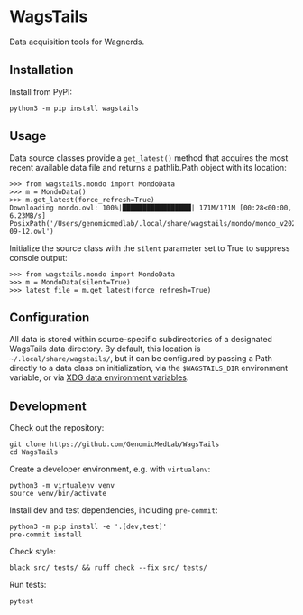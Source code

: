 # WagsTails

Data acquisition tools for Wagnerds.

## Installation

Install from PyPI:

```shell
python3 -m pip install wagstails
```

## Usage

Data source classes provide a `get_latest()` method that acquires the most recent available data file and returns a pathlib.Path object with its location:

```pycon
>>> from wagstails.mondo import MondoData
>>> m = MondoData()
>>> m.get_latest(force_refresh=True)
Downloading mondo.owl: 100%|█████████████████| 171M/171M [00:28<00:00, 6.23MB/s]
PosixPath('/Users/genomicmedlab/.local/share/wagstails/mondo/mondo_v2023-09-12.owl')
```

Initialize the source class with the `silent` parameter set to True to suppress console output:

```pycon
>>> from wagstails.mondo import MondoData
>>> m = MondoData(silent=True)
>>> latest_file = m.get_latest(force_refresh=True)
```

## Configuration

All data is stored within source-specific subdirectories of a designated WagsTails data directory. By default, this location is `~/.local/share/wagstails/`, but it can be configured by passing a Path directly to a data class on initialization, via the `$WAGSTAILS_DIR` environment variable, or via [XDG data environment variables](https://specifications.freedesktop.org/basedir-spec/basedir-spec-0.6.html).

## Development

Check out the repository:

```shell
git clone https://github.com/GenomicMedLab/WagsTails
cd WagsTails
```

Create a developer environment, e.g. with `virtualenv`:

```shell
python3 -m virtualenv venv
source venv/bin/activate
```

Install dev and test dependencies, including `pre-commit`:

```shell
python3 -m pip install -e '.[dev,test]'
pre-commit install
```

Check style:

```shell
black src/ tests/ && ruff check --fix src/ tests/
```

Run tests:

```shell
pytest
```
